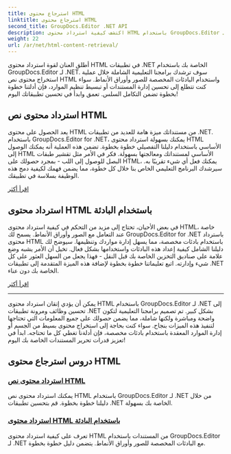 ```yaml
---
title: استرجاع محتوى HTML
linktitle: استرجاع محتوى HTML
second_title: GroupDocs.Editor .NET API
description: اكتشف كيفية استرداد محتوى HTML باستخدام GroupDocs.Editor لـ .NET. تم تضمين أدلة خطوة بخطوة لاسترداد محتوى النص والبادئات المخصصة.
weight: 22
url: /ar/net/html-content-retrieval/
---
```

أطلق العنان لقوة استرداد محتوى HTML في تطبيقات .NET الخاصة بك باستخدام GroupDocs.Editor لـ .NET. سوف ترشدك برامجنا التعليمية الشاملة خلال عملية استخراج محتوى نص HTML واستخدام البادئات المخصصة للصور وأوراق الأنماط. سواء كنت تتطلع إلى تحسين إدارة المستندات أو تبسيط تنظيم الموارد، فإن أدلتنا خطوة بخطوة تضمن التكامل السلس. تعمق وابدأ في تحسين تطبيقاتك اليوم!

## استرداد محتوى نص HTML

يعد الحصول على محتوى HTML من مستنداتك ميزة هامة للعديد من تطبيقات .NET. باستخدام GroupDocs.Editor for .NET، يمكنك بسهولة استرداد محتوى HTML الأساسي باستخدام دليلنا التفصيلي خطوة بخطوة. تضمن هذه العملية أنه يمكنك الوصول إلى HTML الأساسي لمستنداتك ومعالجتها بسهولة. فكر في الأمر مثل تقشير طبقات البصل للوصول إلى اللب - بمجرد حصولك على HTML، يمكنك فعل أي شيء تقريبًا به. سيرشدك البرنامج التعليمي الخاص بنا خلال كل خطوة، مما يضمن فهمك لكيفية دمج هذه الوظيفة بسلاسة في تطبيقك.

[اقرأ أكثر](./retrieve-html-body-content/)

## استرداد محتوى HTML باستخدام البادئة

في بعض الأحيان، تحتاج إلى مزيد من التحكم في كيفية استرداد محتوى HTML، خاصة عند التعامل مع الصور وأوراق الأنماط. يسمح لك GroupDocs.Editor for .NET باسترداد محتوى HTML باستخدام بادئات مخصصة، مما يسهل إدارة مواردك وتنظيمها. سيوضح لك دليلنا الشامل كيفية إعداد هذه البادئات واستخدامها بشكل فعال. تخيل أن الأمر يشبه وضع علامة على صناديق التخزين الخاصة بك قبل النقل - فهذا يجعل من السهل العثور على كل شيء وإدارته. اتبع تعليماتنا خطوة بخطوة لإضافة هذه الميزة المتقدمة إلى تطبيقات .NET الخاصة بك دون عناء.

[اقرأ أكثر](./retrieve-html-content-with-prefix/)

---

يمكن أن يؤدي إتقان استرداد محتوى HTML باستخدام GroupDocs.Editor لـ .NET إلى تحسين وظائف ومرونة تطبيقات .NET بشكل كبير. تم تصميم برامجنا التعليمية لتكون واضحة ومباشرة ولكنها شاملة، مما يضمن حصولك على جميع المعلومات التي تحتاجها لتنفيذ هذه الميزات بنجاح. سواء كنت بحاجة إلى استخراج محتوى بسيط من الجسم أو إدارة الموارد المعقدة باستخدام بادئات مخصصة، فإن أدلةنا تغطي كل ما تحتاجه. ابدأ في تعزيز قدرات تحرير المستندات الخاصة بك اليوم!
## دروس استرجاع محتوى HTML
### [استرداد محتوى نص HTML](./retrieve-html-body-content/)
يمكنك استرداد محتوى نص HTML باستخدام GroupDocs.Editor لـ .NET من خلال دليلنا خطوة بخطوة. قم بتحسين تطبيقات .NET الخاصة بك بسهولة.
### [استرداد محتوى HTML باستخدام البادئة](./retrieve-html-content-with-prefix/)
تعرف على كيفية استرداد محتوى HTML من المستندات باستخدام GroupDocs.Editor لـ .NET مع البادئات المخصصة للصور وأوراق الأنماط. يتضمن دليل خطوة بخطوة.